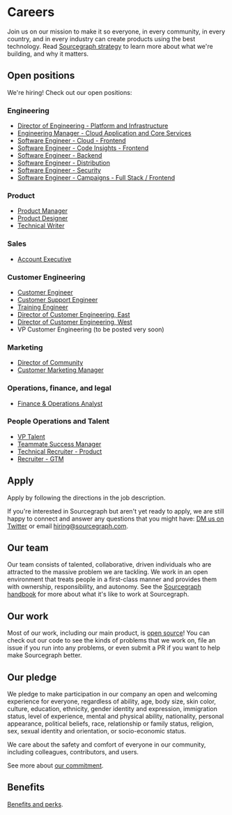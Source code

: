 # Careers

Join us on our mission to make it so everyone, in every community, in every country, and in every industry can create products using the best technology. Read [Sourcegraph strategy](strategy.md) to learn more about what we're building, and why it matters.

## Open positions

We're hiring! Check out our open positions:

### Engineering

- [Director of Engineering - Platform and Infrastructure](https://jobs.lever.co/sourcegraph/8fcbaade-e511-4d93-bd9b-9cc7ec3438af)
- [Engineering Manager - Cloud Application and Core Services](https://jobs.lever.co/sourcegraph/95ad534f-8724-45dc-9b50-291c5926a7dc)
- [Software Engineer - Cloud - Frontend](https://jobs.lever.co/sourcegraph/b2f9a8b0-cc06-4629-81a0-0f2fa64271c7)
- [Software Engineer - Code Insights - Frontend](https://jobs.lever.co/sourcegraph/73fda68b-c821-4627-af07-41a0850072fb)
- [Software Engineer - Backend](https://jobs.lever.co/sourcegraph/a0dba744-ed1d-4172-8a4a-0feb52609322)
- [Software Engineer - Distribution](https://jobs.lever.co/sourcegraph/ddef3b91-ce19-4b22-8db4-65e159d7ff2b)
- [Software Engineer - Security](https://jobs.lever.co/sourcegraph/c36db3e1-0ece-465d-ad7c-1eb6de9a4b22)
- [Software Engineer - Campaigns - Full Stack / Frontend](https://jobs.lever.co/sourcegraph/886e4343-6efc-4ab1-b204-f9115cfdeae3)

### Product

- [Product Manager](https://jobs.lever.co/sourcegraph/254299f5-f91b-43e2-aa1a-3732963dd296)
- [Product Designer](https://jobs.lever.co/sourcegraph/fa7d3807-ae4c-4a35-9401-56dad0958227)
- [Technical Writer](https://jobs.lever.co/sourcegraph/933f214e-338b-422b-b5d9-0b01057576d3)

### Sales

- [Account Executive](https://jobs.lever.co/sourcegraph/35aff80b-be4f-4887-a465-3e91e1ca3d2b)

### Customer Engineering

- [Customer Engineer](https://jobs.lever.co/sourcegraph/3ede0606-7a86-45d4-a627-e8cbae7a1a57)
- [Customer Support Engineer](https://jobs.lever.co/sourcegraph/d58a382e-0c20-4dec-9657-63f164ec703a)
- [Training Engineer](https://jobs.lever.co/sourcegraph/7aae60bb-228f-4e48-89f8-d16646aa4642)
- [Director of Customer Engineering, East](https://jobs.lever.co/sourcegraph/82f595d8-9a88-40f6-b84a-b243c58754f0)
- [Director of Customer Engineering, West](https://jobs.lever.co/sourcegraph/cb233f84-da0e-4c1d-8a75-c86e265609b1)
- VP Customer Engineering (to be posted very soon)

### Marketing

- [Director of Community](https://jobs.lever.co/sourcegraph/480e8d71-03af-4659-ac90-b8e32ad4ef34)
- [Customer Marketing Manager](https://jobs.lever.co/sourcegraph/5769890f-69bd-4ff5-8515-233ce8e3c620)

### Operations, finance, and legal

- [Finance & Operations Analyst](https://jobs.lever.co/sourcegraph/35d6628e-9e9a-4385-a4ea-67e411732cb4)

### People Operations and Talent

- [VP Talent](https://about.sourcegraph.com/handbook/talent/vp_talent)
- [Teammate Success Manager](https://jobs.lever.co/sourcegraph/700949a2-09ce-4de7-b3bd-a5af5032a4a9)
- [Technical Recruiter - Product](https://jobs.lever.co/sourcegraph/c1630817-8de1-41e5-b199-00e1664be861)
- [Recruiter - GTM](https://jobs.lever.co/sourcegraph/15af1881-2a4d-4c1c-86c2-0e157e4af889) 


## Apply

Apply by following the directions in the job description.

If you're interested in Sourcegraph but aren't yet ready to apply, we are still happy to connect and answer any questions that you might have: [DM us on Twitter](https://twitter.com/srcgraph) or email hiring@sourcegraph.com.

## Our team

Our team consists of talented, collaborative, driven individuals who are attracted to the massive problem we are tackling. We work in an open environment that treats people in a first-class manner and provides them with ownership, responsibility, and autonomy. See the [Sourcegraph handbook](https://about.sourcegraph.com/handbook) for more about what it's like to work at Sourcegraph.

## Our work

Most of our work, including our main product, is [open source](https://github.com/sourcegraph)! You can check out our code to see the kinds of problems that we work on, file an issue if you run into any problems, or even submit a PR if you want to help make Sourcegraph better.

## Our pledge

We pledge to make participation in our company an open and welcoming experience for everyone, regardless of ability, age, body size, skin color, culture, education, ethnicity, gender identity and expression, immigration status, level of experience, mental and physical ability, nationality, personal appearance, political beliefs, race, relationship or family status, religion, sex, sexual identity and orientation, or socio-economic status.

We care about the safety and comfort of everyone in our community, including colleagues, contributors, and users.

See more about [our commitment](../handbook/communication/code_of_conduct.md).

## Benefits

[Benefits and perks](../handbook/people-ops/benefits-and-perks.md).
